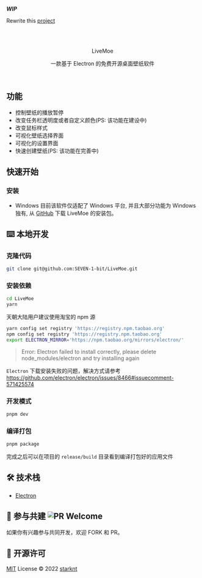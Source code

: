 ***WIP***

Rewrite this [project](https://github.com/starknt/LiveMoe)

<br>
<br>
<p align="center">
 LiveMoe
</p>

<p align="center">
 一款基于 Electron 的免费开源桌面壁纸软件
</p>
<br>

## 功能

- 控制壁纸的播放暂停
- 改变任务栏透明度或者自定义颜色(PS: 该功能在建设中)
- 改变鼠标样式
- 可视化壁纸选择界面
- 可视化的设置界面
- 快速创建壁纸(PS: 该功能在完善中)

## 快速开始

### 安装

- Windows 目前该软件仅适配了 Windows 平台, 并且大部分功能为 Windows 独有, 从 [GitHub](https://github.com/SEVEN-1-bit/LiveMoe/releases) 下载 LiveMoe 的安装包。

## ⌨️ 本地开发

### 克隆代码

```bash
git clone git@github.com:SEVEN-1-bit/LiveMoe.git
```

### 安装依赖

```bash
cd LiveMoe
yarn
```

天朝大陆用户建议使用淘宝的 npm 源

```bash
yarn config set registry 'https://registry.npm.taobao.org'
npm config set registry 'https://registry.npm.taobao.org'
export ELECTRON_MIRROR='https://npm.taobao.org/mirrors/electron/'
```

> Error: Electron failed to install correctly, please delete node_modules/electron and try installing again

`Electron` 下载安装失败的问题，解决方式请参考 <https://github.com/electron/electron/issues/8466#issuecomment-571425574>

### 开发模式

```bash
pnpm dev
```

### 编译打包

```bash
pnpm package
```

完成之后可以在项目的 `release/build` 目录看到编译打包好的应用文件

## 🛠 技术栈

- [Electron](https://electronjs.org/)

## 🤝 参与共建 ![PR Welcome](https://img.shields.io/badge/PR-welcome-brightgreen.svg?style=flat)

如果你有兴趣参与共同开发，欢迎 FORK 和 PR。

## 📜 开源许可

[MIT](./LICENSE) License © 2022 [starknt](https://github.com/starknt)
